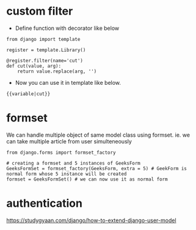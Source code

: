 # custom filter
- Define function with decorator like below
```
from django import template

register = template.Library()

@register.filter(name='cut')
def cut(value, arg):
    return value.replace(arg, '')
```
- Now you can use it in template like below.
```
{{variable|cut}}
```

# formset
We can handle multiple object of same model class using formset. ie. we can take multiple article from user simulteneously
```
from django.forms import formset_factory

# creating a formset and 5 instances of GeeksForm
GeeksFormSet = formset_factory(GeeksForm, extra = 5) # GeekForm is normal form whose 5 instance will be created
formset = GeeksFormSet() # we can now use it as normal form
```

# authentication
https://studygyaan.com/django/how-to-extend-django-user-model
